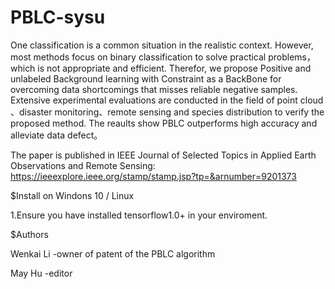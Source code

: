 # PBLC-sysu 
One classification is a common situation in the realistic context.  However, most methods focus on  binary classification to solve practical problems，which is not appropriate and efficient. Therefor, we propose Positive and unlabeled Background learning with Constraint as a BackBone for overcoming data shortcomings that misses reliable negative samples. Extensive experimental evaluations are conducted in the field of point cloud 、disaster monitoring、remote sensing and species distribution to verify the proposed method. The reaults show PBLC outperforms high accuracy and alleviate data defect。

The paper is published in IEEE Journal of Selected Topics in Applied Earth Observations and Remote Sensing: 
https://ieeexplore.ieee.org/stamp/stamp.jsp?tp=&arnumber=9201373

$Install on Windons 10 / Linux

1.Ensure you have installed tensorflow1.0+ in your enviroment.

$Authors

Wenkai Li -owner of patent of the PBLC algorithm

May Hu -editor
